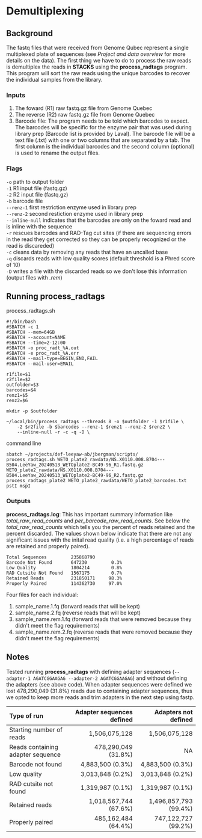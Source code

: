 # Demultiplexing  
  
## Background  
  
The fastq files that were received from Genome Qubec represent a single multiplexed plate of sequences (see *Project and data overview* for more details on the data). The first thing we have to do to process the raw reads is demultiplex the reads in **STACKS** using the **process_radtags** program. This program will sort the raw reads using the unique barcodes to recover the individual samples from the library.   
  
### Inputs   
1) The foward (R1) raw fastq.gz file from Genome Quebec
2) The reverse (R2) raw fastq.gz file from Genome Quebec
3) Barcode file: The program needs to be told which barcodes to expect. The barcodes will be specific for the enzyme pair that was used during library prep (Barcode list is provided by Laval). The barcode file will be a text file (.txt) with one or two columns that are separated by a tab. The first column is the individual barcodes and the second column (optional) is used to rename the output files.
  
### Flags  
`-o` path to output folder  
`-1` R1 input file (fastq.gz)  
`-2` R2 input file (fastq.gz)  
`-b` barcode file  
`--renz-1` first restriction enzyme used in library prep  
`--renz-2` second restiction enzyme used in library prep  
`--inline-null` indicates that the barcodes are only on the foward read and is inline with the sequence  
`-r` rescues barcodes and RAD-Tag cut sites (if there are sequencing errors in the read they get corrected so they can be properly recognized or the read is discareded)  
`-c` cleans data by removing any reads that have an uncalled base  
`-q` discards reads with low quality scores (default threshold is a Phred score of 10)  
`-D` writes a file with the discarded reads so we don't lose this information (output files with *.rem*)
  
## Running process_radtags
process_radtags.sh

```
#!/bin/bash
#SBATCH -c 1
#SBATCH --mem=64GB
#SBATCH --account=NAME
#SBATCH --time=2-12:00
#SBATCH -o proc_radt_%A.out
#SBATCH -e proc_radt_%A.err
#SBATCH --mail-type=BEGIN,END,FAIL
#SBATCH --mail-user=EMAIL

r1file=$1
r2file=$2
outfolder=$3
barcodes=$4
renz1=$5
renz2=$6

mkdir -p $outfolder

~/local/bin/process_radtags --threads 8 -o $outfolder -1 $r1file \
    -2 $r2file -b $barcodes --renz-1 $renz1 --renz-2 $renz2 \
    --inline-null -r -c -q -D \

```
command line
```
sbatch ~/projects/def-leeyaw-ab/jbergman/scripts/
process_radtags.sh WETO_plate2_rawdata/NS.X0110.008.B704---B504.LeeYaw_20240513_WETOplate2-BC49-96_R1.fastq.gz WETO_plate2_rawdata/NS.X0110.008.B704---B504.LeeYaw_20240513_WETOplate2-BC49-96_R2.fastq.gz process_radtags_plate2 WETO_plate2_rawdata/WETO_plate2_barcodes.txt pstI mspI
```
### Outputs
**process_radtags.log**: This has important summary information like *total_raw_read_counts* and *per_barcode_raw_read_counts*. See below the *total_raw_read_counts* which tells you the percent of reads retained and the percent discarded. The values shown below indicate that there are not any significant issues with the inital read quality (i.e. a high percentage of reads are retained and properly paired).
```
Total Sequences         235868790
Barcode Not Found       647230         0.3%
Low Quality             1804214        0.8%
RAD Cutsite Not Found   1567175        0.7%
Retained Reads          231850171     98.3%
Properly Paired         114362730     97.0%
```
Four files for each individual:
1) sample_name.1.fq (forward reads that will be kept)
2) sample_name.2.fq (reverse reads that will be kept)
3) sample_name.rem.1.fq (forward reads that were removed because they didn't meet the flag requirements)
4) sample_name.rem.2.fq (reverse reads that were removed because they didn't meet the flag requirements)

## Notes
Tested running **process_radtags** with defining adapter sequences (`--adapter-1 AGATCGGAAGAG --adapter-2 AGATCGGAAGAG`) and without defining the adapters (see above code). When adapter sequences were defined we lost 478,290,049 (31.8%) reads due to containing adapter sequences, thus we opted to keep more reads and trim adapters in the next step using fastp.

| Type of run | Adapter sequences defined | Adapters not defined |
|:--- | ---:| ---:|
| Starting number of reads | 1,506,075,128 | 1,506,075,128 |
| Reads containing adapter sequence | 478,290,049 (31.8%) |	NA |
| Barcode not found | 4,883,500 (0.3%) | 4,883,500 (0.3%) |
| Low quality | 3,013,848 (0.2%) | 3,013,848 (0.2%) |
| RAD cutsite not found | 1,319,987 (0.1%) | 1,319,987 (0.1%) |
| Retained reads | 1,018,567,744 (67.6%) | 1,496,857,793 (99.4%) |
| Properly paired | 485,162,484 (64.4%) | 747,122,727 (99.2%) |



